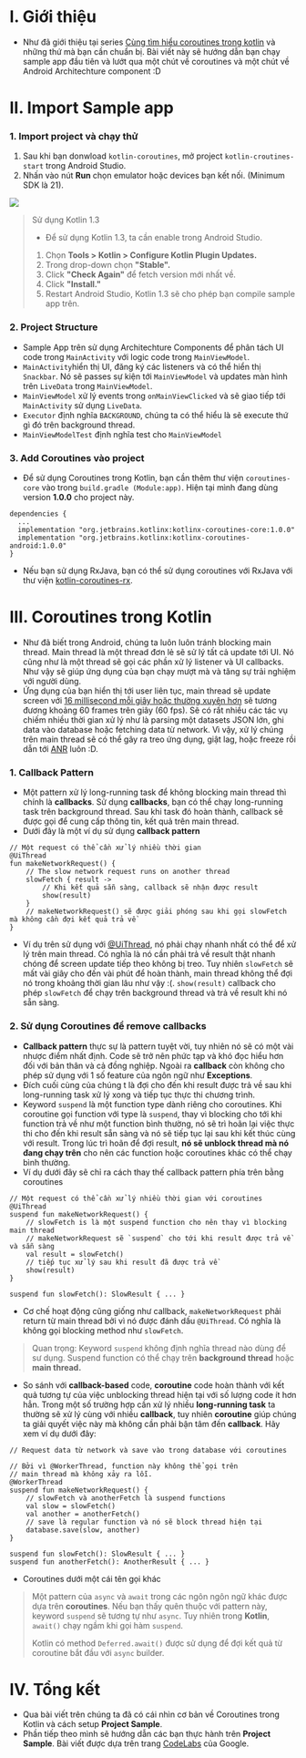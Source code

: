 # I. Giới thiệu
- Như đã giới thiệu tại series [Cùng tìm hiểu coroutines trong kotlin](https://viblo.asia/s/cung-tim-hieu-coroutines-trong-kotlin-jy5VB2Vo5ra) và những thứ mà bạn cần chuẩn bị. Bài viết này sẽ hướng dẫn bạn chạy sample app đầu tiên và lướt qua một chút về coroutines và một chút về Android Architechture component :D

# II. Import Sample app
### 1. Import project và chạy thử
1. Sau khi bạn donwload `kotlin-coroutines`, mở project `kotlin-croutines-start` trong Android Studio.
2. Nhấn vào nút **Run** chọn emulator hoặc devices bạn kết nối. (Minimum SDK là 21).

![](https://i.imgur.com/qa4dyvB.png?1)

> Sử dụng Kotlin 1.3
> - Để sử dụng Kotlin 1.3, ta cần enable trong Android Studio.
> 1. Chọn **Tools > Kotlin > Configure Kotlin Plugin Updates.**
> 2. Trong drop-down chọn **"Stable".**
> 3. Click **"Check Again"** để fetch version mới nhất về.
> 4. Click **"Install."**
> 5. Restart Android Studio, Kotlin 1.3 sẽ cho phép bạn compile sample app trên.

### 2. Project Structure
- Sample App trên sử dụng Architechture Components để phân tách UI code trong `MainActivity` với logic code trong `MainViewModel`.
- `MainActivity`hiển thị UI, đăng ký các listeners và có thể hiển thị `Snackbar`. Nó sẽ passes sự kiện tới `MainViewModel` và updates màn hình trên `LiveData` trong `MainViewModel`.
- `MainViewModel` xử lý events trong `onMainViewClicked` và sẽ giao tiếp tới `MainActivity` sử dụng `LiveData`.
- `Executor` định nghĩa `BACKGROUND`, chúng ta có thể hiểu là sẽ execute thứ gì đó trên background thread.
- `MainViewModelTest` định nghĩa test cho `MainViewModel`

### 3. Add Coroutines vào project
- Để sử dụng Coroutines trong Kotlin, bạn cần thêm thư viện `coroutines-core` vào trong `build.gradle (Module:app)`. Hiện tại mình đang dùng version **1.0.0** cho project này.
```
dependencies {
  ...
  implementation "org.jetbrains.kotlinx:kotlinx-coroutines-core:1.0.0"
  implementation "org.jetbrains.kotlinx:kotlinx-coroutines-android:1.0.0"
}
```

- Nếu bạn sử dụng RxJava, bạn có thể sử dụng coroutines với RxJava với thư viện [kotlin-coroutines-rx](https://github.com/Kotlin/kotlinx.coroutines/tree/master/reactive).

# III. Coroutines trong Kotlin
- Như đã biết trong Android, chúng ta luôn luôn tránh blocking main thread. Main thread là một thread đơn lẻ sẽ sử lý tất cả update tới UI. Nó cũng như là một thread sẽ gọi các phần xử lý listener và UI callbacks. Như vậy sẽ giúp ứng dụng của bạn chạy mượt mà và tăng sự trải nghiệm với người dùng.
- Ứng dụng của bạn hiển thị tới user liên tục, main thread sẽ update screen với [16 millisecond mỗi giây 
 hoặc thường xuyên hơn](https://medium.com/androiddevelopers/exceed-the-android-speed-limit-b73a0692abc1) sẽ tương đương khoảng 60 frames trên giây (60 fps). Sẽ có rất nhiều các tác vụ chiếm nhiều thời gian xử lý như là parsing một datasets JSON lớn, ghi data vào database hoặc fetching data từ network. Vì vậy, xử lý chúng trên main thread sẽ có thể gây ra treo ứng dụng, giật lag, hoặc freeze rồi dẫn tới [ANR](https://developer.android.com/topic/performance/vitals/anr) luôn :D.
 
 ### 1. Callback Pattern
 - Một pattern xử lý long-running task để không blocking main thread thì chính là **callbacks**. Sử dụng **callbacks**, bạn có thể chạy long-running task trên background thread. Sau khi task đó hoàn thành, callback sẽ được gọi để cung cấp thông tin, kết quả trên main thread.
- Dưới đây là một ví dụ sử dụng **callback pattern**

```
// Một request có thể cần xử lý nhiều thời gian
@UiThread
fun makeNetworkRequest() {
    // The slow network request runs on another thread
    slowFetch { result ->
        // Khi kết quả sẵn sàng, callback sẽ nhận được result
        show(result)
    }
    // makeNetworkRequest() sẽ được giải phóng sau khi gọi slowFetch mà không cần đợi kết quả trả về
}
```

- Ví dụ trên sử dụng với [@UiThread](https://developer.android.com/reference/android/support/annotation/UiThread), nó phải chạy nhanh nhất có thể để xử lý trên main thread. Có nghĩa là nó cần phải trả về result thật nhanh chóng để screen update tiếp theo không bị treo. Tuy nhiên `slowFetch` sẽ mất vài giây cho đến vài phút để hoàn thành, main thread không thể đợi nó trong khoảng thời gian lâu như vậy :(. `show(result)` callback cho phép `slowFetch` để chạy trên background thread và trả về result khi nó sẵn sàng.

### 2. Sử dụng Coroutines để remove callbacks
- **Callback pattern** thực sự là pattern tuyệt vời, tuy nhiên nó sẽ có một vài nhược điểm nhất định. Code sẽ trở nên phức tạp và khó đọc hiểu hơn đối với bản thân và cả đồng nghiệp. Ngoài ra **callback** còn không cho phép sử dụng với 1 số feature của ngôn ngữ như **Exceptions**.
- Đích cuối cùng của chúng t là đợi cho đến khi result được trả về sau khi long-running task xử lý xong và tiếp tục thực thi chương trình.
- Keyword `suspend` là một function type dành riêng cho coroutines. Khi coroutine gọi function với type là `suspend`, thay vì blocking cho tới khi function trả về như một function bình thường, nó sẽ trì hoãn lại việc thực thi cho đến khi result sẵn sàng và nó sẽ tiếp tục lại sau khi kết thúc cùng với result. Trong lúc trì hoãn để đợi result, **nó sẽ unblock thread mà nó đang chạy trên** cho nên các function hoặc coroutines khác có thể chạy bình thường.
- Ví dụ dưới đây sẽ chỉ ra cách thay thế callback pattern phía trên bằng coroutines

```
// Một request có thể cần xử lý nhiều thời gian với coroutines
@UiThread
suspend fun makeNetworkRequest() {
    // slowFetch is là một suspend function cho nên thay vì blocking main thread
    // makeNetworkRequest sẽ `suspend` cho tới khi result được trả về và sẵn sàng
    val result = slowFetch()
    // tiếp tục xử lý sau khi result đã được trả về
    show(result)
}

suspend fun slowFetch(): SlowResult { ... }
```
- Cơ chế hoạt động cũng giống như callback, `makeNetworkRequest` phải return từ main thread bởi vì nó được đánh dấu `@UiThread`. Có nghĩa là không gọi blocking method như `slowFetch`. 

> Quan trọng: Keyword `suspend` không định nghĩa thread nào dùng để sư dụng. Suspend function có thể chạy trên **background thread** hoặc **main thread.**
> 

- So sánh với **callback-based** code, **coroutine** code hoàn thành với kết quả tương tự của việc unblocking thread hiện tại với số lượng code ít hơn hẳn. Trong một số trường hợp cần xử lý nhiều **long-running task** ta thường sẽ xử lý cùng với nhiều **callback**, tuy nhiên **coroutine** giúp chúng ta giải quyết việc này mà không cần phải bận tâm đến **callback**. Hãy xem ví dụ dưới đây:

```
// Request data từ network và save vào trong database với coroutines

// Bởi vì @WorkerThread, function này không thể gọi trên
// main thread mà không xảy ra lỗi.
@WorkerThread
suspend fun makeNetworkRequest() {
    // slowFetch và anotherFetch là suspend functions
    val slow = slowFetch()
    val another = anotherFetch()
    // save là regular function và nó sẽ block thread hiện tại
    database.save(slow, another)
}

suspend fun slowFetch(): SlowResult { ... }
suspend fun anotherFetch(): AnotherResult { ... }
```

- Coroutines dưới một cái tên gọi khác
> Một pattern của `async` và `await` trong các ngôn ngôn ngữ khác được dựa trên **coroutines**. Nếu bạn thấy quên thuộc với pattern này, keyword `suspend` sẽ tương tự như `async`. Tuy nhiên trong **Kotlin**, `await()` chạy ngầm khi gọi hàm `suspend`.
> 
> Kotlin có method `Deferred.await()` được sử dụng để đợi kết quả từ coroutine bắt đầu với `async` builder.

# IV. Tổng kết
- Qua bài viết trên chúng ta đã có cái nhìn cơ bản về Coroutines trong Kotlin và cách setup **Project Sample**.
- Phần tiếp theo mình sẽ hướng dẫn các bạn thực hành trên **Project Sample**.
Bài viết được dựa trên trang [CodeLabs](https://codelabs.developers.google.com) của Google.